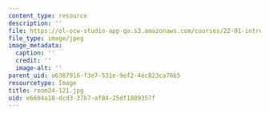 ```yaml
---
content_type: resource
description: ''
file: https://ol-ocw-studio-app-qa.s3.amazonaws.com/courses/22-01-introduction-to-nuclear-engineering-and-ionizing-radiation-fall-2016/e6694a18dcd337b7af8425df1809357f_room24-121.jpg
file_type: image/jpeg
image_metadata:
  caption: ''
  credit: ''
  image-alt: ''
parent_uid: a6387916-f3e7-531e-9ef2-4ec823ca76b5
resourcetype: Image
title: room24-121.jpg
uid: e6694a18-dcd3-37b7-af84-25df1809357f
---
```

